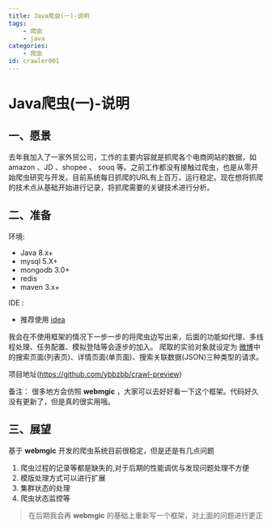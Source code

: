 ```yaml
---
title: Java爬虫(一)-说明
tags: 
    - 爬虫
    - java
categories:
    - 爬虫
id: crawler001
---
```


# Java爬虫(一)-说明

## 一、愿景
去年我加入了一家外贸公司，工作的主要内容就是抓爬各个电商网站的数据，如 amazon 、JD 、shopee 、 souq 等。之前工作都没有接触过爬虫，也是从零开始爬虫研究与开发。目前系统每日抓爬的URL有上百万，运行稳定。现在想将抓爬的技术点从基础开始进行记录，将抓爬需要的关键技术进行分析。
## 二、准备
环境:
- Java 8.x+
- mysql 5.X+ 
- mongodb 3.0+ 
- redis
- maven 3.x+

IDE : 
- 推荐使用 [idea](https://www.jetbrains.com/idea/)

我会在不使用框架的情况下一步一步的将爬虫边写出来，后面的功能如代理、多线程处理、任务配置、模拟登陆等会逐步的加入。
爬取的实验对象就设定为 [微博](https://weibo.com)中的搜索页面(列表页)、详情页面(单页面)、搜索关联数据(JSON)三种类型的请求。

项目地址(https://github.com/ybbzbb/crawl-preview)

备注：
很多地方会仿照 **webmgic** ，大家可以去好好看一下这个框架。代码好久没有更新了，但是真的很实用哦。

## 三、展望
基于 **webmgic** 开发的爬虫系统目前很稳定，但是还是有几点问题
1. 爬虫过程的记录等都是缺失的,对于后期的性能调优与发现问题处理不方便
2. 模版处理方式可以进行扩展
3. 集群状态的处理
4. 爬虫状态监控等
> 在后期我会再 **webmgic** 的基础上重新写一个框架，对上面的问题进行更正
